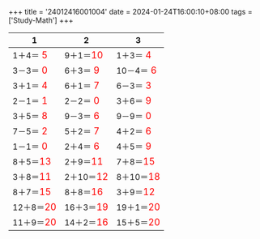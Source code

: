 +++ 
title = '24012416001004' 
date = 2024-01-24T16:00:10+08:00 
tags = ['Study-Math'] 
+++ 

1 | 2 | 3 
-- | -- | -- 
1＋4＝<font color=red size=4> 5</font> | 9＋1＝<font color=red size=4>10</font> | 1＋3＝<font color=red size=4> 4</font> 
3－3＝<font color=red size=4> 0</font> | 6＋3＝<font color=red size=4> 9</font> | 10－4＝<font color=red size=4> 6</font> 
3＋1＝<font color=red size=4> 4</font> | 6＋1＝<font color=red size=4> 7</font> | 6－3＝<font color=red size=4> 3</font> 
2－1＝<font color=red size=4> 1</font> | 2－2＝<font color=red size=4> 0</font> | 3＋6＝<font color=red size=4> 9</font> 
3＋5＝<font color=red size=4> 8</font> | 9－3＝<font color=red size=4> 6</font> | 9－9＝<font color=red size=4> 0</font> 
7－5＝<font color=red size=4> 2</font> | 5＋2＝<font color=red size=4> 7</font> | 4＋2＝<font color=red size=4> 6</font> 
1－1＝<font color=red size=4> 0</font> | 2＋4＝<font color=red size=4> 6</font> | 4＋5＝<font color=red size=4> 9</font> 
8＋5＝<font color=red size=4>13</font> | 2＋9＝<font color=red size=4>11</font> | 7＋8＝<font color=red size=4>15</font> 
3＋8＝<font color=red size=4>11</font> | 2＋10＝<font color=red size=4>12</font> | 8＋10＝<font color=red size=4>18</font> 
8＋7＝<font color=red size=4>15</font> | 8＋8＝<font color=red size=4>16</font> | 3＋9＝<font color=red size=4>12</font> 
12＋8＝<font color=red size=4>20</font> | 16＋3＝<font color=red size=4>19</font> | 19＋1＝<font color=red size=4>20</font> 
11＋9＝<font color=red size=4>20</font> | 14＋2＝<font color=red size=4>16</font> | 15＋5＝<font color=red size=4>20</font> 

